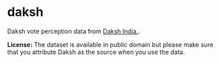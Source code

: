 daksh
=====

Daksh vote perception data from [Daksh India.](http://dakshindia.org/). 

**License:** The dataset is available in public domain but please make sure that you attribute Daksh as the source when you use the data.

